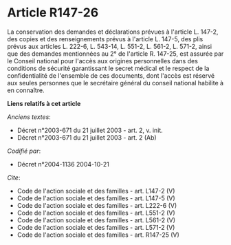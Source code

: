 # Article R147-26

La conservation des demandes et déclarations prévues à l'article L. 147-2, des copies et des renseignements prévus à
l'article L. 147-5, des plis prévus aux articles L. 222-6, L. 543-14, L. 551-2, L. 561-2, L. 571-2, ainsi que des demandes
mentionnées au 2° de l'article R. 147-25, est assurée par le Conseil national pour l'accès aux origines personnelles dans des
conditions de sécurité garantissant le secret médical et le respect de la confidentialité de l'ensemble de ces documents,
dont l'accès est réservé aux seules personnes que le secrétaire général du conseil national habilite à en connaître.

**Liens relatifs à cet article**

_Anciens textes_:

  - Décret n°2003-671 du 21 juillet 2003 - art. 2, v. init.
  - Décret n°2003-671 du 21 juillet 2003 - art. 2 (Ab)

_Codifié par_:

  - Décret n°2004-1136 2004-10-21

_Cite_:

  - Code de l'action sociale et des familles - art. L147-2 (V)
  - Code de l'action sociale et des familles - art. L147-5 (V)
  - Code de l'action sociale et des familles - art. L222-6 (V)
  - Code de l'action sociale et des familles - art. L551-2 (V)
  - Code de l'action sociale et des familles - art. L561-2 (V)
  - Code de l'action sociale et des familles - art. L571-2 (V)
  - Code de l'action sociale et des familles - art. R147-25 (V)
